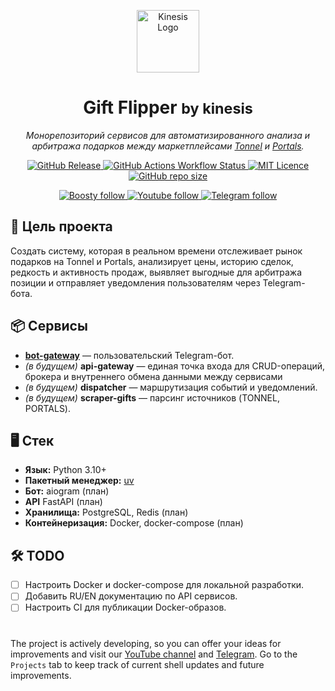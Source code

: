  <p align="center">
  <img src="https://i.ibb.co/Jw5k4K4R/logo-kinesis-circle.png" alt="Kinesis Logo" width="100">
</p>
<h1 align="center">Gift Flipper <small>by kinesis</small></h1>
<p align="center">
  <i>Монорепозиторий сервисов для автоматизированного анализа и арбитража подарков между маркетплейсами <a href="https://market.tonnel.network">Tonnel</a> и <a href="https://portalsmarket.co">Portals</a>.</i>
</p>

<p align="center">
  <a href="https://github.com/empty-complete/gift-flipper/commits">
    <img src="https://img.shields.io/github/commit-activity/m/empty-complete/gift-flipper" alt="GitHub Release" />
  </a>
  <a href="https://github.com/empty-complete/gift-flipper/actions">
    <img alt="GitHub Actions Workflow Status" src="https://img.shields.io/github/actions/workflow/status/empty-complete/gift-flipper/ci.yml?logo=github&label=CI">
  </a>
  <a href="https://github.com/empty-complete/gift-flipper/blob/main/LICENSE">
    <img alt="MIT Licence" src="https://img.shields.io/badge/Licence-MIT-white?logo=keeweb&logoColor=white">
  </a>
  <a href="https://github.com/empty-complete/gift-flipper">
    <img alt="GitHub repo size" src="https://img.shields.io/github/repo-size/empty-complete/gift-flipper">
  </a>
</p>

<p align="center">
  <a href="https://boosty.to/kinesis_lab">
    <img alt="Boosty follow" src="https://img.shields.io/badge/boosty-follow-white?logo=boosty&labelColor=white&color=gray">
  </a>
  <a href="https://www.youtube.com/@kinesis_lab">
    <img alt="Youtube follow" src="https://img.shields.io/badge/youtube-follow-white?logo=youtube&logoColor=red&labelColor=white&color=gray">
  </a>
  <a href="https://t.me/kinesis_lab">
    <img alt="Telegram follow" src="https://img.shields.io/badge/telegram-follow-white?logo=telegram&logoColor=blue&labelColor=white&color=gray">
  </a>
</p>

## 🎯 Цель проекта

Создать систему, которая в реальном времени отслеживает рынок подарков на Tonnel и Portals, анализирует цены, историю сделок, редкость и активность продаж, выявляет выгодные для арбитража позиции и отправляет уведомления пользователям через Telegram-бота.

## 📦 Сервисы

- [**bot-gateway**](services/bot-gateway/README.md) — пользовательский Telegram-бот.
- _(в будущем)_ **api-gateway** — единая точка входа для CRUD-операций, брокера и внутреннего обмена данными между сервисами
- _(в будущем)_ **dispatcher** — маршрутизация событий и уведомлений.
- _(в будущем)_ **scraper-gifts** — парсинг источников (TONNEL, PORTALS).

## 🖥 Стек

- **Язык:** Python 3.10+
- **Пакетный менеджер:** [uv](https://docs.astral.sh/uv/)
- **Бот:** aiogram (план)
- **API** FastAPI (план)
- **Хранилища:** PostgreSQL, Redis (план)
- **Контейнеризация:** Docker, docker-compose (план)

## 🛠 TODO

- [ ] Настроить Docker и docker-compose для локальной разработки.
- [ ] Добавить RU/EN документацию по API сервисов.
- [ ] Настроить CI для публикации Docker-образов.
#

The project is actively developing, so you can offer your ideas for improvements and visit our [YouTube channel](https://youtube.com/@kinesis_lab) and [Telegram](https://t.me/kinesis_lab). Go to the `Projects` tab to keep track of current shell updates and future improvements.
